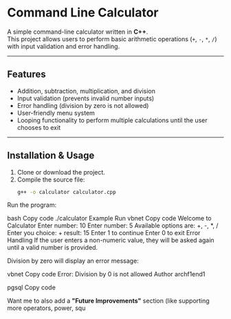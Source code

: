 # Command Line Calculator

A simple command-line calculator written in **C++**.  
This project allows users to perform basic arithmetic operations (`+`, `-`, `*`, `/`) with input validation and error handling.

---

## Features
- Addition, subtraction, multiplication, and division
- Input validation (prevents invalid number inputs)
- Error handling (division by zero is not allowed)
- User-friendly menu system
- Looping functionality to perform multiple calculations until the user chooses to exit

---

## Installation & Usage

1. Clone or download the project.
2. Compile the source file:
   ```bash
   g++ -o calculator calculator.cpp
Run the program:

bash
Copy code
./calculator
Example Run
vbnet
Copy code
Welcome to Calculator
Enter number: 10
Enter number: 5
Available options are: +, -, *, /
Enter you choice: +
result: 15
Enter 1 to continue
Enter 0 to exit
Error Handling
If the user enters a non-numeric value, they will be asked again until a valid number is provided.

Division by zero will display an error message:

vbnet
Copy code
Error: Division by 0 is not allowed
Author
archf1end1

pgsql
Copy code

Want me to also add a **"Future Improvements"** section (like supporting more operators, power, squ
